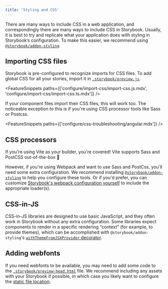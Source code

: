 ```yaml
---
title: 'Styling and CSS'
---
```


There are many ways to include CSS in a web application, and correspondingly there are many ways to include CSS in Storybook. Usually, it is best to try and replicate what your application does with styling in Storybook’s configuration. To make this easier, we recommend using [`@storybook/addon-styling`](https://github.com/storybookjs/addon-styling).

## Importing CSS files

Storybook is pre-configured to recognize imports for CSS files. To add global CSS for all your stories, import it in [`.storybook/preview.js`](./overview.md#configure-story-rendering).

<FeatureSnippets paths={['configure/import-css/import-css.js.mdx', 'configure/import-css/import-css.ts.mdx']} />

If your component files import their CSS files, this will work too. The noticeable exception to this is if you're using CSS processor tools like Sass or Postcss.

<FeatureSnippets paths={['configure/css-troubleshooting/angular.mdx']} />

## CSS processors

If you're using Vite as your builder, you're covered! Vite supports Sass and PostCSS out-of-the-box 🎉

However, if you're using Webpack and want to use Sass and PostCss, you'll need some extra configuration. We recommend installing [`@storybook/addon-styling`](https://github.com/storybookjs/addon-styling#storybookaddon-styling) to help you configure these tools. Or if you'd prefer, you can customize [Storybook's webpack configuration yourself](../builders/webpack.md#override-the-default-configuration) to include the appropriate loader(s).

## CSS-in-JS

CSS-in-JS libraries are designed to use basic JavaScript, and they often work in Storybook without any extra configuration. Some libraries expect components to render in a specific rendering “context” (for example, to provide themes), which can be accomplished with `@storybook/addon-styling`'s [`withThemeFromJSXProvider` decorator](https://github.com/storybookjs/addon-styling/blob/next/docs/api.md#withthemefromjsxprovider).

## Adding webfonts

If you need webfonts to be available, you may need to add some code to the [`.storybook/preview-head.html`](./story-rendering.md#adding-to-head) file. We recommend including any assets with your Storybook if possible, in which case you likely want to configure the [static file location](./images-and-assets.md#serving-static-files-via-storybook-configuration).
